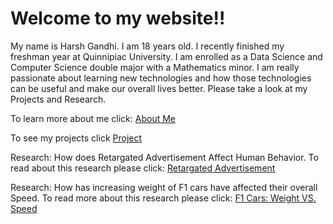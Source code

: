 # Welcome to my website!!

My name is Harsh Gandhi. I am 18 years old. I recently finished my freshman year at Quinnipiac University. I am enrolled as a Data Science and Computer Science double major with a Mathematics minor. I am really passionate about learning new technologies and how those technologies can be useful and make our overall lives better. Please take a look at my Projects and Research.

To learn more about me click:
[About Me](aboutMe.md)

To see my projects click
[Project](project.md)

Research: How does Retargated Advertisement Affect Human Behavior. To read about this research please click:
[Retargated Advertisement](RetargatedAdvertisement.md)

Research: How has increasing weight of F1 cars have affected their overall Speed. To read more about this research please click:
[F1 Cars: Weight VS. Speed](WeightVsSpped.md)
